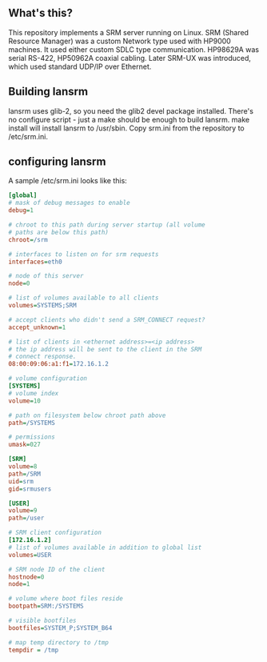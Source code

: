 ## What's this?

This repository implements a SRM server running on Linux. SRM (Shared Resource Manager)
was a custom Network type used with HP9000 machines. It used either custom SDLC type
communication. HP98629A was serial RS-422, HP50962A coaxial cabling. Later SRM-UX
was introduced, which used standard UDP/IP over Ethernet.

## Building lansrm

lansrm uses glib-2, so you need the glib2 devel package installed. There's no
configure script - just a make should be enough to build lansrm. make install
will install lansrm to /usr/sbin. Copy srm.ini from the repository to /etc/srm.ini.

## configuring lansrm

A sample /etc/srm.ini looks like this:
```ini
[global]
# mask of debug messages to enable
debug=1

# chroot to this path during server startup (all volume
# paths are below this path)
chroot=/srm

# interfaces to listen on for srm requests
interfaces=eth0

# node of this server
node=0

# list of volumes available to all clients
volumes=SYSTEMS;SRM

# accept clients who didn't send a SRM_CONNECT request?
accept_unknown=1

# list of clients in <ethernet address>=<ip address>
# the ip address will be sent to the client in the SRM
# connect response.
08:00:09:06:a1:f1=172.16.1.2

# volume configuration
[SYSTEMS]
# volume index
volume=10

# path on filesystem below chroot path above
path=/SYSTEMS

# permissions
umask=027

[SRM]
volume=8
path=/SRM
uid=srm
gid=srmusers

[USER]
volume=9
path=/user

# SRM client configuration
[172.16.1.2]
# list of volumes available in addition to global list
volumes=USER

# SRM node ID of the client
hostnode=0
node=1

# volume where boot files reside
bootpath=SRM:/SYSTEMS

# visible bootfiles 
bootfiles=SYSTEM_P;SYSTEM_B64

# map temp directory to /tmp
tempdir = /tmp
```
